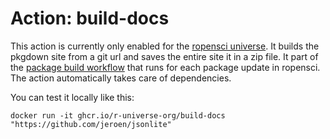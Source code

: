 # Action: build-docs

This action is currently only enabled for the [ropensci universe](https://ropensci.r-universe.dev). It builds the pkgdown site from a git url and saves the entire site it in a zip file. It part of the [package build workflow](https://github.com/r-universe-org/workflows/blob/master/build.yml) that runs for each package update in ropensci. The action automatically takes care of dependencies.

You can test it locally like this:

```
docker run -it ghcr.io/r-universe-org/build-docs "https://github.com/jeroen/jsonlite"
```
